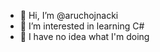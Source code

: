 - 👋 Hi, I’m @aruchojnacki
- 👀 I’m interested in learning C#
- 🌱 I have no idea what I'm doing

<!---
aruchojnacki/aruchojnacki is a ✨ special ✨ repository because its `README.md` (this file) appears on your GitHub profile.
You can click the Preview link to take a look at your changes.
--->
